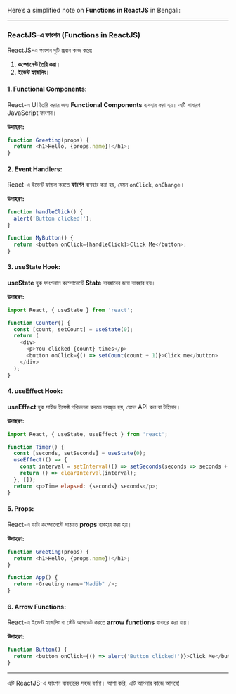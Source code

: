 Here’s a simplified note on **Functions in ReactJS** in Bengali:

---

### **ReactJS-এ ফাংশন (Functions in ReactJS)**

ReactJS-এ ফাংশন দুটি প্রধান কাজ করে:
1. **কম্পোনেন্ট তৈরি করা।**
2. **ইভেন্ট হ্যান্ডলিং।**

#### **1. Functional Components:**
React-এ UI তৈরি করার জন্য **Functional Components** ব্যবহার করা হয়। এটি সাধারণ JavaScript ফাংশন।

**উদাহরণ:**
```javascript
function Greeting(props) {
  return <h1>Hello, {props.name}!</h1>;
}
```

#### **2. Event Handlers:**
React-এ ইভেন্ট হ্যান্ডল করতে **ফাংশন** ব্যবহার করা হয়, যেমন `onClick`, `onChange`।

**উদাহরণ:**
```javascript
function handleClick() {
  alert('Button clicked!');
}

function MyButton() {
  return <button onClick={handleClick}>Click Me</button>;
}
```

#### **3. useState Hook:**
**useState** হুক ফাংশনাল কম্পোনেন্টে **State** ব্যবহারের জন্য ব্যবহার হয়।

**উদাহরণ:**
```javascript
import React, { useState } from 'react';

function Counter() {
  const [count, setCount] = useState(0);
  return (
    <div>
      <p>You clicked {count} times</p>
      <button onClick={() => setCount(count + 1)}>Click me</button>
    </div>
  );
}
```

#### **4. useEffect Hook:**
**useEffect** হুক সাইড ইফেক্ট পরিচালনা করতে ব্যবহৃত হয়, যেমন API কল বা টাইমার।

**উদাহরণ:**
```javascript
import React, { useState, useEffect } from 'react';

function Timer() {
  const [seconds, setSeconds] = useState(0);
  useEffect(() => {
    const interval = setInterval(() => setSeconds(seconds => seconds + 1), 1000);
    return () => clearInterval(interval);
  }, []);
  return <p>Time elapsed: {seconds} seconds</p>;
}
```

#### **5. Props:**
React-এ ডাটা কম্পোনেন্টে পাঠাতে **props** ব্যবহার করা হয়।

**উদাহরণ:**
```javascript
function Greeting(props) {
  return <h1>Hello, {props.name}!</h1>;
}

function App() {
  return <Greeting name="Nadib" />;
}
```

#### **6. Arrow Functions:**
React-এ ইভেন্ট হ্যান্ডলিং বা স্টেট আপডেট করতে **arrow functions** ব্যবহার করা যায়।

**উদাহরণ:**
```javascript
function Button() {
  return <button onClick={() => alert('Button clicked!')}>Click Me</button>;
}
```

---

এটি ReactJS-এ ফাংশন ব্যবহারের সহজ বর্ণনা। আশা করি, এটি আপনার কাজে আসবে!